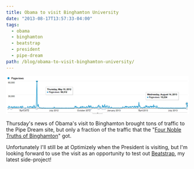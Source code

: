 ```yaml
---
title: Obama to visit Binghamton University
date: "2013-08-17T13:57:33-04:00"
tags:
  - obama
  - binghamton
  - beatstrap
  - president
  - pipe-dream
path: /blog/obama-to-visit-binghamton-university/
---
```


![Spike in Google Analytics during the announcement](./pipe-dream-obama-announcement.png)

Thursday's news of Obama's visit to Binghamton brought tons of traffic to the Pipe Dream site, but only a fraction of the traffic that the "[Four Noble Truths of Binghamton](http://www.bupipedream.com/opinion/10245/binghamtons-noble-truths-lived/)" got.

Unfortunately I'll still be at Optimizely when the President is visiting, but I'm looking forward to use the visit as an opportunity to test out [Beatstrap](http://beatstrap.me/), my latest side-project!
